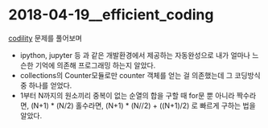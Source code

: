 # 2018-04-19__efficient_coding

[codility](https://app.codility.com/programmers) 문제를 풀어보며

- ipython, jupyter 등 과 같은 개발환경에서 제공하는 자동완성으로 내가 얼마나 느슨한 기억에 의존해 프로그래밍 하는지 알았다.
- collections의 Counter모듈로만 counter 객체를 얻는 걸 의존했는데 그 코딩방식 중 하나를 얻었다.
- 1부터 N까지의 원소끼리 중복이 없는 순열의 합을 구할 때 for문 뿐 아니라 짝수라면, (N+1) * (N/2) 홀수라면, (N+1) * (N//2) + ((N+1)/2) 로 빠르게 구하는 법을 알았다.